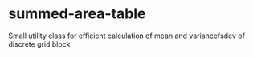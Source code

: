 # summed-area-table
Small utility class for efficient calculation of mean and variance/sdev of discrete grid block
